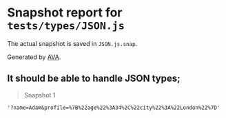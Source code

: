 # Snapshot report for `tests/types/JSON.js`

The actual snapshot is saved in `JSON.js.snap`.

Generated by [AVA](https://ava.li).

## It should be able to handle JSON types;

> Snapshot 1

    '?name=Adam&profile=%7B%22age%22%3A34%2C%22city%22%3A%22London%22%7D'
